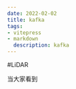```yaml
---
date: 2022-02-02
title: kafka
tags:
- vitepress
- markdown
  description: kafka
---
```


#LiDAR


当大家看到

























